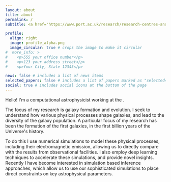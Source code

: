 ```yaml
---
layout: about
title: about
permalink: /
subtitle: <a href="https://www.port.ac.uk/research/research-centres-and-groups/institute-of-cosmology-and-gravitation" target="source">Institute of Cosmology and Gravitation</a>, <a href="https://www.port.ac.uk/" target="source">University of Portsmouth</a>.

profile:
  align: right
  image: profile_alpha.png
  image_circular: true # crops the image to make it circular
#  more_info: >
#    <p>555 your office number</p>
#    <p>123 your address street</p>
#    <p>Your City, State 12345</p>

news: false # includes a list of news items
selected_papers: false # includes a list of papers marked as "selected={true}"
social: true # includes social icons at the bottom of the page
---
```


Hello! I'm a computational astrophysicist working at the .

The focus of my research is galaxy formation and evolution.
I seek to understand how various physical processes shape galaxies, and lead to the diversity of the galaxy population.
A particular focus of my research has been the formation of the first galaxies, in the first billion years of the Universe's history.

To do this I use numerical simulations to model these physical processes, including their electromagnetic emission, allowing us to directly compare with the results from observational facilities.
I also employ deep learning techniques to accelerate these simulations, and provide novel insights.
Recently I have become interested in simulation based inference approaches, which allow us to use our sophisticated simulations to place direct constraints on key astrophysical parameters.


